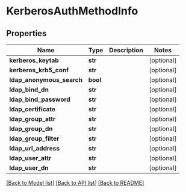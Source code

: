 # KerberosAuthMethodInfo

## Properties
Name | Type | Description | Notes
------------ | ------------- | ------------- | -------------
**kerberos_keytab** | **str** |  | [optional] 
**kerberos_krb5_conf** | **str** |  | [optional] 
**ldap_anonymous_search** | **bool** |  | [optional] 
**ldap_bind_dn** | **str** |  | [optional] 
**ldap_bind_password** | **str** |  | [optional] 
**ldap_certificate** | **str** |  | [optional] 
**ldap_group_attr** | **str** |  | [optional] 
**ldap_group_dn** | **str** |  | [optional] 
**ldap_group_filter** | **str** |  | [optional] 
**ldap_url_address** | **str** |  | [optional] 
**ldap_user_attr** | **str** |  | [optional] 
**ldap_user_dn** | **str** |  | [optional] 

[[Back to Model list]](../README.md#documentation-for-models) [[Back to API list]](../README.md#documentation-for-api-endpoints) [[Back to README]](../README.md)



